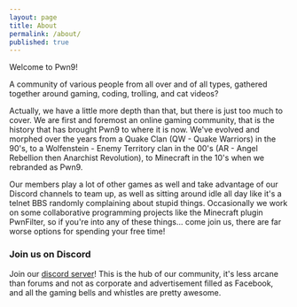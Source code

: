 ```yaml
---
layout: page
title: About
permalink: /about/
published: true
---
```


Welcome to Pwn9! 

A community of various people from all over and of all types, gathered together around gaming, coding, trolling, and cat videos? 

Actually, we have a little more depth than that, but there is just too much to cover. We are first and foremost an online gaming community, that is the history that has brought Pwn9 to where it is now. We've evolved and morphed over the years from a Quake Clan (QW - Quake Warriors) in the 90's, to a Wolfenstein - Enemy Territory clan in the 00's (AR - Angel Rebellion then Anarchist Revolution), to Minecraft in the 10's when we rebranded as Pwn9.  

Our members play a lot of other games as well and take advantage of our Discord channels to team up, as well as sitting around idle all day like it's a telnet BBS randomly complaining about stupid things. Occasionally we work on some collaborative programming projects like the Minecraft plugin PwnFilter, so if you're into any of these things... come join us, there are far worse options for spending your free time!


### Join us on Discord

Join our [discord server](http://discord.pwn9.com/)! This is the hub of our community, it's less arcane than forums and not as corporate and advertisement filled as Facebook, and all the gaming bells and whistles are pretty awesome.
